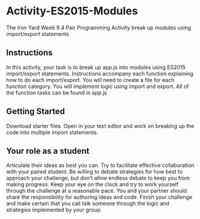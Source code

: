# Activity-ES2015-Modules
The Iron Yard Week 9.4 Pair Programming Activity break up modules using import/export statements

## Instructions  
In this activity, your task is to break up app.js into modules using ES2015 import/export statements. Instructions accompany each function explaining how to do each import/export. You will need to create a file for each function category.
You will implement logic using import and export. All of the function tasks can be found in app.js

## Getting Started  
Download starter files. Open in your text editor and work on breaking up the code into multiple import statements. 

## Your role as a student
Articulate their ideas as best you can. Try to facilitate effective collaboration with your paired student. Be willing to debate strategies for how best to approach your challenge, but don’t allow endless debate to keep you from making progress. Keep your eye on the clock and try to work yourself through the challenge at a reasonable pace. You and your partner should share the responsibility for authoring ideas and code. Finish your challenge and make certain that you call talk someone through the logic and strategies implemented by your group.

